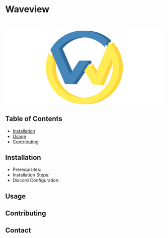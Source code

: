 # Waveview

<div align="center">
	<br />
	<p>
		<a><img src="assets/waveview_stack.png" width="546" alt="Brenner Bot <3" /></a>
	</p>
</div>

## Table of Contents

- [Installation](#installation)
- [Usage](#usage)
- [Contributing](#contributing)

## Installation

- Prerequisites: 
- Installation Steps: 
- Discord Configuration: 

## Usage

## Contributing

## Contact
